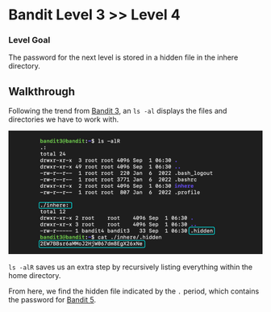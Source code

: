 # Bandit Level 3 >> Level 4

### Level Goal

The password for the next level is stored in a hidden file in the inhere directory.


## Walkthrough

Following the trend from [Bandit 3](https://github.com/sKoih-pond/overthewire_wargames/blob/main/Bandit/bandit3.md), an `ls -al` displays the files and directories we have to work with.

![Command breakdown](/Bandit/BanditAssets/bandit4.png)

`ls -alR` saves us an extra step by recursively listing everything within the home directory.

From here, we find the hidden file indicated by the `.` period, which contains the password for [Bandit 5](https://github.com/sKoih-pond/overthewire_wargames/blob/main/Bandit/bandit5.md).
